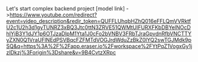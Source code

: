 Let's start complex backend project
[model link] ->https://www.youtube.com/redirect?event=video_description&redir_token=QUFFLUhqbHZhQ016eFFLQmVVRktfU2c1U2h3d1gyTUNRZ3xBQ3Jtc0ttN3ZRVE51QWMtUlFURXFKbDBYelNOcDhIYjB3Y1dJY1p6OTJzaDlpM1Yta1J0cFo2bVNBV3FRbTJraGpvdnRfbVNCTTYyZXN0Q1VraUFlNEdPSVBqcFZFMTdVOGJrdWduZzBkZ0lYQ2swTGJMdk9pSQ&q=https%3A%2F%2Fapp.eraser.io%2Fworkspace%2FYtPqZ1VogxGy1jzIDkzj%3Forigin%3Dshare&v=9B4CvtzXRpc
